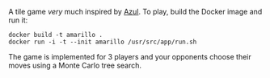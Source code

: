A tile game *very* much inspired by [Azul](https://en.wikipedia.org/wiki/Azul_(board_game)). To play, build the Docker image and run it:

```
docker build -t amarillo .
docker run -i -t --init amarillo /usr/src/app/run.sh
```

The game is implemented for 3 players and your opponents choose their moves using a Monte Carlo tree search.
